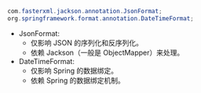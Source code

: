 ```java
com.fasterxml.jackson.annotation.JsonFormat;
org.springframework.format.annotation.DateTimeFormat;
```
- JsonFormat:
   - 仅影响 JSON 的序列化和反序列化。
  - 依赖 Jackson（一般是 ObjectMapper）来处理。
- DateTimeFormat:
   - 仅影响 Spring 的数据绑定。
   - 依赖 Spring 的数据绑定机制。